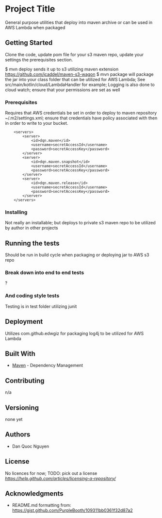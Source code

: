 # Project Title

General purpose utilities that deploy into maven archive or can be used in
AWS Lambda when packaged

## Getting Started

Clone the code, update pom file for your s3 maven repo, update your settings
the prerequisites section.

$ mvn deploy sends it up to s3 utilizing
    maven extension https://github.com/jcaddel/maven-s3-wagon
$ mvn package will package the jar into your class folder
    that can be utilized for AWS Lambda;
    See src/main/kotlin/cloud/LambdaHandler for example;
    Logging is also done to cloud watch; ensure that your
    permissions are set as well


### Prerequisites

Requires that AWS credentials be set in order to deploy to maven repository
~/.m2/settings.xml;  ensure that credentials have policy associated with
then in order to write to your bucket.

```
    <servers>
        <server>
            <id>dqn.maven</id>
            <username>secretAccessId</username>
            <password>secretAccessKey</password>
        </server>
        <server>
            <id>dqn.maven.snapshot</id>
            <username>secretAccessId</username>
            <password>secretAccessKey</password>
        </server>
        <server>
            <id>dqn.maven.release</id>
            <username>secretAccessId</username>
            <password>secretAccessKey</password>
        </server>
    </servers>
```

### Installing

Not really an installable; but deploys to private s3 maven repo to be utilized
by author in other projects

## Running the tests

Should be run in build cycle when packaging or deploying jar to AWS s3 repo

### Break down into end to end tests

?

### And coding style tests

Testing is in test folder utilizing junit

## Deployment

Utilizes com.github.edwgiz for packaging log4j to be utilized for AWS Lambda

## Built With

* [Maven](https://maven.apache.org/) - Dependency Management

## Contributing

n/a

## Versioning

none yet

## Authors

* Dan Quoc Nguyen

## License

No licences for now; TODO: pick out a license
*https://help.github.com/articles/licensing-a-repository/*

## Acknowledgments

* README.md formatting from: https://gist.github.com/PurpleBooth/109311bb0361f32d87a2
